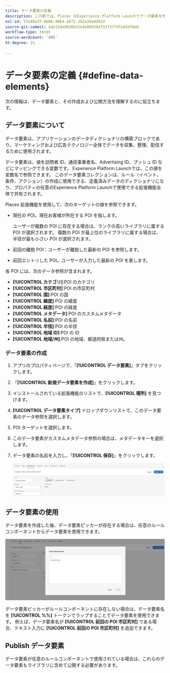 ```yaml
---
title: データ要素の定義
description: この節では、Places のExperience Platform Launchでデータ要素を作成、使用、公開する方法について説明します。
exl-id: 57e88a37-0b0b-4064-ab72-382a36a0d01d
source-git-commit: 4ab15ded930b31e4e06920af31f37fdfe45df8eb
workflow-type: tm+mt
source-wordcount: '485'
ht-degree: 1%

---
```


# データ要素の定義 {#define-data-elements}

次の情報は、データ要素と、その作成および公開方法を理解するのに役立ちます。

## データ要素について

データ要素は、アプリケーションのデータディクショナリの構築ブロックであり、マーケティングおよび広告テクノロジー全体でデータを収集、整理、配信するために使用されます。

データ要素は、値を訪問者 ID、通信事業者名、Advertising ID、プッシュ ID などにマッピングできる変数です。 Experience Platform Launchでは、この値を変数名で参照できます。 このデータ要素コレクションは、ルール（イベント、条件、アクション）の作成に使用できる、定義済みデータのディクショナリになり、プロパティの任意のExperience Platform Launchで使用できる拡張機能全体で共有されます。

Places 拡張機能を使用して、次のターゲットの値を参照できます。

* 現在の POI。現在お客様が所在する POI を指します。

  ユーザーが複数の POI に存在する場合は、ランクの高いライブラリに属する POI が選択されます。 複数の POI が最上位のライブラリに属する場合は、半径が最も小さい POI が選択されます。
* 前回の離脱 POI：ユーザーが離脱した最新の POI を参照します。
* 前回エントリした POI。ユーザーが入力した最新の POI を表します。

各 POI には、次のデータ参照が含まれます。

* **[!UICONTROL カテゴリ]**:POI のカテゴリ
* **[!UICONTROL 市区町村]**:POI の市区町村
* **[!UICONTROL 国]**:POI の国
* **[!UICONTROL 緯度]**:POI の緯度
* **[!UICONTROL 経度]**:POI の経度
* **[!UICONTROL メタデータ]**:POI のカスタムメタデータ
* **[!UICONTROL 名前]**:POI の名前
* **[!UICONTROL 半径]**:POI の半径
* **[!UICONTROL 地域 ID]**:POI の ID
* **[!UICONTROL 地域/州]**:POI の地域、都道府県または州。

### データ要素の作成

1. アプリのプロパティページで、「**[!UICONTROL データ要素]**」タブをクリックします。

1. 「**[!UICONTROL 新規データ要素を作成]**」をクリックします。

1. インストールされている拡張機能のリストで、**[!UICONTROL 場所]** を見つけます。

1. **[!UICONTROL データ要素タイプ]** ドロップダウンリストで、このデータ要素のデータ参照を選択します。

1. POI ターゲットを選択します。

1. このデータ要素がカスタムメタデータ参照の場合は、メタデータキーを選択します。

1. データ要素の名前を入力し、「**[!UICONTROL 保存]**」をクリックします。

   ![ データ要素の作成 ](/help/assets/create-de-7-v3.png)


## データ要素の使用

データ要素を作成した後、データ要素ピッカーが存在する場合は、任意のルールコンポーネントからデータ要素を使用できます。

![ データ要素の使用 ](/help/assets/use-de-v2.png)

データ要素ピッカーがルールコンポーネントに存在しない場合は、データ要素名を **[!UICONTROL %%]** トークンでラップすることでデータ要素を使用できます。
例えば、データ要素名が **[!UICONTROL 前回の POI 市区町村]** である場合、テキスト入力に **[!UICONTROL 前回の POI 市区町村]** を追加できます。


## Publish データ要素

データ要素が任意のルールコンポーネントで使用されている場合は、これらのデータ要素もライブラリに含めて公開する必要があります。
